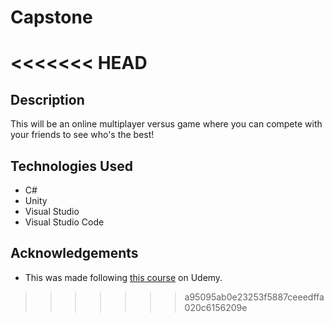 # Capstone

<<<<<<< HEAD
=======
## Description
This will be an online multiplayer versus game where you can compete with your friends to see who's the best!

## Technologies Used
* C#
* Unity
* Visual Studio
* Visual Studio Code

## Acknowledgements
* This was made following [this course](https://www.udemy.com/course/unity-online-multiplayer/) on Udemy.
>>>>>>> a95095ab0e23253f5887ceeedffa020c6156209e
